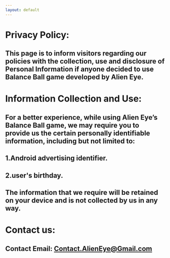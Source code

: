 ```yaml
---
layout: default
---
```


# Privacy Policy:


## This page is to inform visitors regarding our policies with the collection, use and disclosure of Personal Information if anyone decided to use Balance Ball game developed by Alien Eye.



# Information Collection and Use:

## For a better experience, while using Alien Eye’s Balance Ball game, we may require you to provide us the certain personally identifiable information, including but not limited to:

## 1.Android advertising identifier.
## 2.user's birthday.

## The information that we require will be retained on your device and is not collected by us in any way.


# Contact us:

## Contact Email: Contact.AlienEye@Gmail.com
